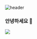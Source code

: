 ![header](https://capsule-render.vercel.app/api?type=wave&color=auto&height=300&section=header&text=Hello-World!%20&fontSize=90)
### 안녕하세요 👋

<a href="https://www.notion.so/6d21af1caeb44506904b6803132c0647" target="_blank"><img src="https://img.shields.io/badge/notion-#000000?style=flat&logo=notion&logoColor=#000000"/></a>

<!--
**kimwoo232800/kimwoo232800** is a ✨ _special_ ✨ repository because its `README.md` (this file) appears on your GitHub profile.

Here are some ideas to get you started:

- 🔭 I’m currently working on ...
- 🌱 I’m currently learning ...
- 👯 I’m looking to collaborate on ...
- 🤔 I’m looking for help with ...
- 💬 Ask me about ...
- 📫 How to reach me: ...
- 😄 Pronouns: ...
- ⚡ Fun fact: ...
-->

